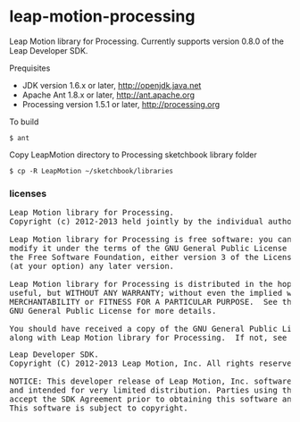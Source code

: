 leap-motion-processing
======================

Leap Motion library for Processing.  Currently supports version 0.8.0 of the Leap Developer SDK.

Prequisites

+ JDK version 1.6.x or later, http://openjdk.java.net
+ Apache Ant 1.8.x or later, http://ant.apache.org
+ Processing version 1.5.1 or later, http://processing.org

To build

    $ ant

Copy LeapMotion directory to Processing sketchbook library folder

    $ cp -R LeapMotion ~/sketchbook/libraries


### licenses

<pre>
Leap Motion library for Processing.
Copyright (c) 2012-2013 held jointly by the individual authors.

Leap Motion library for Processing is free software: you can redistribute it and/or
modify it under the terms of the GNU General Public License as published by
the Free Software Foundation, either version 3 of the License, or
(at your option) any later version.

Leap Motion library for Processing is distributed in the hope that it will be
useful, but WITHOUT ANY WARRANTY; without even the implied warranty of
MERCHANTABILITY or FITNESS FOR A PARTICULAR PURPOSE.  See the
GNU General Public License for more details.

You should have received a copy of the GNU General Public License
along with Leap Motion library for Processing.  If not, see http://www.gnu.org/licenses/.
</pre>

<pre>
Leap Developer SDK.
Copyright (C) 2012-2013 Leap Motion, Inc. All rights reserved.

NOTICE: This developer release of Leap Motion, Inc. software is confidential
and intended for very limited distribution. Parties using this software must
accept the SDK Agreement prior to obtaining this software and related tools.
This software is subject to copyright.
</pre>